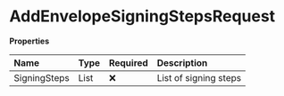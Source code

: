 # AddEnvelopeSigningStepsRequest

**Properties**

| Name         | Type              | Required | Description           |
| :----------- | :---------------- | :------- | :-------------------- |
| SigningSteps | List<SigningStep> | ❌       | List of signing steps |
